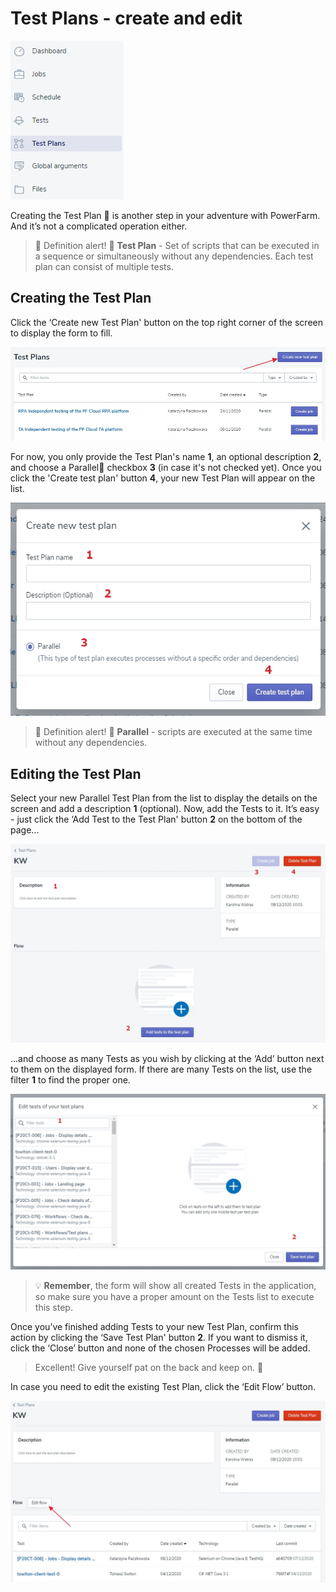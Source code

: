# Test Plans - create and edit

![tp1](../../../assets/images2/tp1.jpg)

Creating the Test Plan 💬  is another step in your adventure with PowerFarm. And it’s not a complicated operation either.

>💬 Definition alert! 🔔
>**Test Plan** - Set of scripts that can be executed in a sequence or simultaneously without any dependencies. Each test plan can consist of multiple tests. 


## Creating the Test Plan

Click the ‘Create new Test Plan' button on the top right corner of the screen to display the form to fill. 

![tp2](../../../assets/images2/tp2.jpg)

For now, you only provide the Test Plan's name **1**, an optional description **2**, and choose a Parallel💬 checkbox **3** (in case it's not checked yet). Once you click the 'Create test plan' button **4**, your new Test Plan will appear on the list. 

![tp3](../../../assets/images2/tp3.jpg)


>💬 Definition alert! 🔔
**Parallel** - scripts are executed at the same time without any dependencies.

## Editing the Test Plan

Select your new Parallel Test Plan from the list to display the details on the screen and add a description **1** (optional).
Now, add the Tests to it. 
It’s easy - just click the ‘Add Test to the Test Plan' button **2** on the bottom of the page... 

![tp4](../../../assets/images2/tp4.jpg)

...and choose as many Tests as you wish by clicking at the ‘Add’ button next to them on the displayed form.
If there are many Tests on the list, use the filter **1** to find the proper one.

![tp5](../../../assets/images2/tp5.jpg)

<!-- theme: warning -->
>💡 **Remember**, the form will show all created Tests in the application, so make sure you have a proper amount on the Tests list to execute this step.

Once you’ve finished adding Tests to your new Test Plan, confirm this action by clicking the ‘Save Test Plan' button **2**. If you want to dismiss it, click the ‘Close’ button and none of the chosen Processes will be added. 

<!-- theme: success -->
>Excellent! Give yourself pat on the back and keep on. 👊

In case you need to edit the existing Test Plan, click the ‘Edit Flow’ button.

![tp6](../../../assets/images2/tp6.jpg)